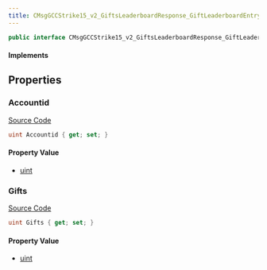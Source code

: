 ```yaml
---
title: CMsgGCCStrike15_v2_GiftsLeaderboardResponse_GiftLeaderboardEntry
---
```


```csharp
public interface CMsgGCCStrike15_v2_GiftsLeaderboardResponse_GiftLeaderboardEntry : ITypedProtobuf<CMsgGCCStrike15_v2_GiftsLeaderboardResponse_GiftLeaderboardEntry>, INativeHandle
```

#### Implements

## Properties

### Accountid

[Source Code](https://github.com/swiftly-solution/swiftlys2/blob/beta/managed/src/SwiftlyS2.Generated/Protobufs/Interfaces/CMsgGCCStrike15_v2_GiftsLeaderboardResponse_GiftLeaderboardEntry.cs#L13)

```csharp
uint Accountid { get; set; }
```

#### Property Value

- [uint](https://learn.microsoft.com/dotnet/api/system.uint32)

### Gifts

[Source Code](https://github.com/swiftly-solution/swiftlys2/blob/beta/managed/src/SwiftlyS2.Generated/Protobufs/Interfaces/CMsgGCCStrike15_v2_GiftsLeaderboardResponse_GiftLeaderboardEntry.cs#L16)

```csharp
uint Gifts { get; set; }
```

#### Property Value

- [uint](https://learn.microsoft.com/dotnet/api/system.uint32)


